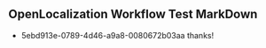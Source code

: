 ## OpenLocalization Workflow Test MarkDown
* 5ebd913e-0789-4d46-a9a8-0080672b03aa 
thanks!<!--HONumber=Mar16_HO4-->
